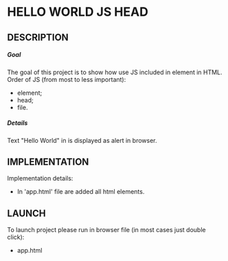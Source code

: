 HELLO WORLD JS HEAD
===================


DESCRIPTION
-----------

##### Goal
The goal of this project is to show how use JS included in element in HTML.
Order of JS (from most to less important):
- element;
- head;
- file.

##### Details
Text "Hello World" in is displayed as alert in browser.


IMPLEMENTATION
-----------

Implementation details:
* In 'app.html' file are added all html elements.
  

LAUNCH
------

To launch project please run in browser file (in most cases just double click):
* app.html